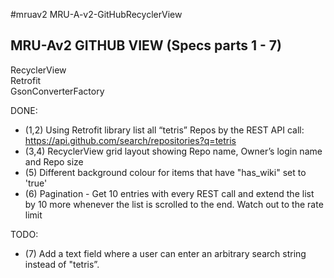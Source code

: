 #mruav2
MRU-A-v2-GitHubRecyclerView

MRU-Av2 GITHUB VIEW (Specs parts 1 - 7)   
---------------------------------------
RecyclerView  
Retrofit  
GsonConverterFactory  

DONE:
- (1,2) Using Retrofit library list all “tetris” Repos by the REST API call:
        https://api.github.com/search/repositories?q=tetris 
- (3,4) RecyclerView grid layout showing Repo name, Owner’s login name and Repo size
- (5) Different background colour for items that have "has_wiki" set to 'true'
- (6) Pagination - Get 10 entries with every REST call and extend the list by 10 more whenever the list is scrolled to the end. Watch out to the rate limit

TODO:
- (7) Add a text field where a user can enter an arbitrary search string instead of "tetris”.


